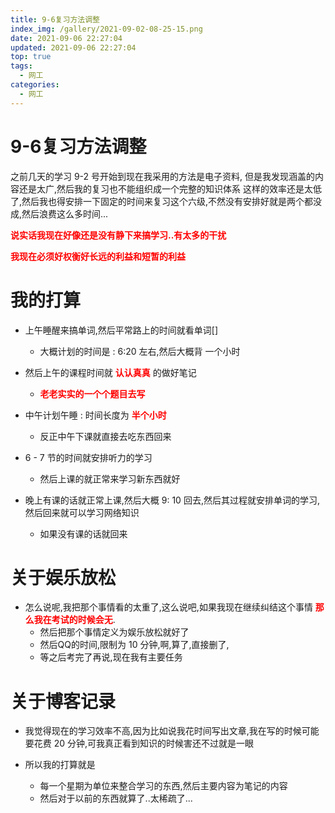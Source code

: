 ```yaml
---
title: 9-6复习方法调整
index_img: /gallery/2021-09-02-08-25-15.png
date: 2021-09-06 22:27:04
updated: 2021-09-06 22:27:04
top: true
tags:
  - 网工
categories:
  - 网工
---
```


# 9-6复习方法调整

之前几天的学习 9-2 号开始到现在我采用的方法是电子资料,
但是我发现涵盖的内容还是太广,然后我的复习也不能组织成一个完整的知识体系
这样的效率还是太低了,然后我也得安排一下固定的时间来复习这个六级,不然没有安排好就是两个都没成,然后浪费这么多时间...

<font color="#FF0000">**说实话我现在好像还是没有静下来搞学习..有太多的干扰**</font>

<font color="#FF0000">**我现在必须好权衡好长远的利益和短暂的利益**</font>


# 我的打算

- 上午睡醒来搞单词,然后平常路上的时间就看单词[]
    - 大概计划的时间是 : 6:20 左右,然后大概背 一个小时

- 然后上午的课程时间就 <font color="#FF0000">**认认真真**</font>  的做好笔记
    - <font color="#FF0000">**老老实实的一个个题目去写**</font>

- 中午计划午睡 : 时间长度为 <font color="#FF0000">**半个小时**</font>
    - 反正中午下课就直接去吃东西回来

- 6 - 7 节的时间就安排听力的学习
    - 然后上课的就正常来学习新东西就好

- 晚上有课的话就正常上课,然后大概 9: 10 回去,然后其过程就安排单词的学习,然后回来就可以学习网络知识
    - 如果没有课的话就回来

# 关于娱乐放松

- 怎么说呢,我把那个事情看的太重了,这么说吧,如果我现在继续纠结这个事情  <font color="#FF0000">**那么我在考试的时候会无**</font>.
    - 然后把那个事情定义为娱乐放松就好了
    - 然后QQ的时间,限制为 10 分钟,啊,算了,直接删了,
    - 等之后考完了再说,现在我有主要任务

# 关于博客记录

- 我觉得现在的学习效率不高,因为比如说我花时间写出文章,我在写的时候可能要花费 20 分钟,可我真正看到知识的时候害还不过就是一眼

- 所以我的打算就是
    - 每一个星期为单位来整合学习的东西,然后主要内容为笔记的内容
    - 然后对于以前的东西就算了..太稀疏了...


